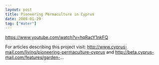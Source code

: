 ```yaml
---
layout: post
title: Pioneering Permaculture in Cyprus
date: 2008-01-29
tag: ["Water"]
---
```


https://www.youtube.com/watch?v=hqRacY1nkFQ  

For articles describing this project visit: http://www.cyprus-mail.com/living/pioneering-permaculture-cyprus and http://beta.cyprus-mail.com/features/garden-...